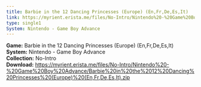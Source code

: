 ```yaml
---
title: Barbie in the 12 Dancing Princesses (Europe) (En,Fr,De,Es,It)
link: https://myrient.erista.me/files/No-Intro/Nintendo%20-%20Game%20Boy%20Advance/Barbie%20in%20the%2012%20Dancing%20Princesses%20(Europe)%20(En,Fr,De,Es,It).zip
type: single1
System: Nintendo - Game Boy Advance
---
```

<b>Game:</b> Barbie in the 12 Dancing Princesses (Europe) (En,Fr,De,Es,It)<br>
<b>System:</b> Nintendo - Game Boy Advance<br>
<b>Collection:</b> No-Intro<br>
<b>Download:</b> https://myrient.erista.me/files/No-Intro/Nintendo%20-%20Game%20Boy%20Advance/Barbie%20in%20the%2012%20Dancing%20Princesses%20(Europe)%20(En,Fr,De,Es,It).zip